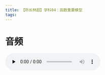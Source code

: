 ```yaml
---
title: 【所长林超】学科04：函数重要模型
tags:
---
```


# 音频

<audio id="audio" controls="controls" preload="none">
  <source id="mp3" src="linchao04-40.mp3" >
</audio>
